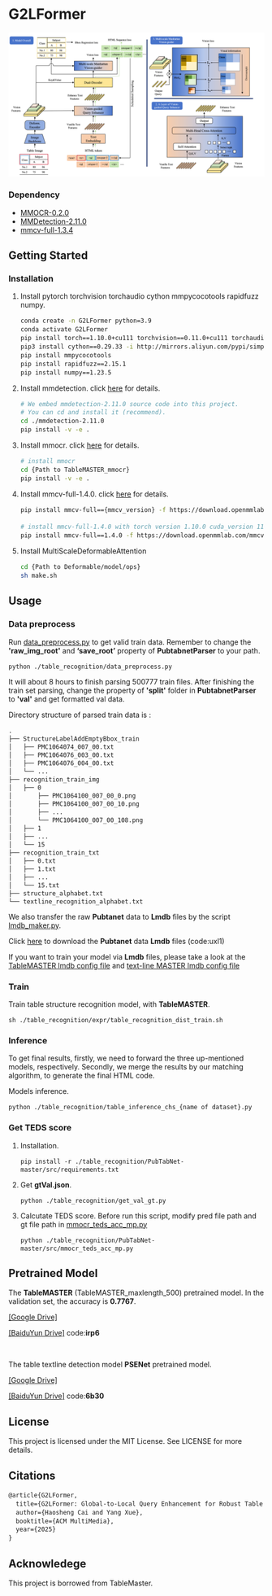   <h1 align="left">G2LFormer</h1>


![G2LFormer∂'s architecture](architecture.png)




### Dependency

* [MMOCR-0.2.0](https://github.com/open-mmlab/mmocr/tree/v0.2.0)
* [MMDetection-2.11.0](https://github.com/open-mmlab/mmdetection/tree/v2.11.0)
* [mmcv-full-1.3.4](https://github.com/open-mmlab/mmcv/tree/v1.3.4)



<!-- GETTING STARTED -->

## Getting Started

### Installation


1. Install pytorch torchvision torchaudio cython mmpycocotools rapidfuzz numpy.
   
   ```sh
   conda create -n G2LFormer python=3.9
   conda activate G2LFormer
   pip install torch==1.10.0+cu111 torchvision==0.11.0+cu111 torchaudio==0.10.0 -f https://download.pytorch.org/whl/torch_stable.html
   pip3 install cython==0.29.33 -i http://mirrors.aliyun.com/pypi/simple/ --trusted-host mirrors.aliyun.com
   pip install mmpycocotools
   pip install rapidfuzz==2.15.1
   pip install numpy==1.23.5
   ```

2. Install mmdetection. click [here](https://github.com/open-mmlab/mmdetection/blob/v2.11.0/docs/get_started.md) for details.
   
   ```sh
   # We embed mmdetection-2.11.0 source code into this project.
   # You can cd and install it (recommend).
   cd ./mmdetection-2.11.0
   pip install -v -e .
   ```
   
3. Install mmocr. click [here](https://github.com/open-mmlab/mmocr/blob/main/docs/install.md) for details.

   ```sh
   # install mmocr
   cd {Path to TableMASTER_mmocr}
   pip install -v -e .
   ```

4. Install mmcv-full-1.4.0. click [here](https://github.com/open-mmlab/mmcv) for details.

   ```sh
   pip install mmcv-full=={mmcv_version} -f https://download.openmmlab.com/mmcv/dist/{cu_version}/{torch_version}/index.html
   
   # install mmcv-full-1.4.0 with torch version 1.10.0 cuda_version 11.1
   pip install mmcv-full==1.4.0 -f https://download.openmmlab.com/mmcv/dist/cu111/torch1.10.0/index.html
   ```
   
5. Install MultiScaleDeformableAttention

   ```sh
   cd {Path to Deformable/model/ops}
   sh make.sh
   ```





<!-- USAGE EXAMPLES -->

## Usage

### Data preprocess

Run [data_preprocess.py](./table_recognition/data_preprocess.py) to get valid train data. Remember to change the **'raw_img_root'** and **‘save_root’** property of **PubtabnetParser** to your path.

```shell
python ./table_recognition/data_preprocess.py
```

It will about 8 hours to finish parsing 500777 train files. After finishing the train set parsing, change the property of **'split'** folder in **PubtabnetParser** to **'val'** and get formatted val data.

Directory structure of parsed train data is :

```shell
.
├── StructureLabelAddEmptyBbox_train
│   ├── PMC1064074_007_00.txt
│   ├── PMC1064076_003_00.txt
│   ├── PMC1064076_004_00.txt
│   └── ...
├── recognition_train_img
│   ├── 0
│       ├── PMC1064100_007_00_0.png
│       ├── PMC1064100_007_00_10.png
│       ├── ...
│       └── PMC1064100_007_00_108.png
│   ├── 1
│   ├── ...
│   └── 15
├── recognition_train_txt
│   ├── 0.txt
│   ├── 1.txt
│   ├── ...
│   └── 15.txt
├── structure_alphabet.txt
└── textline_recognition_alphabet.txt
```

We also transfer the raw **Pubtanet** data to **Lmdb** files by the script [lmdb_maker.py](https://github.com/JiaquanYe/TableMASTER-mmocr/blob/master/table_recognition/lmdb_maker.py). 

Click [here](https://pan.baidu.com/s/1X3P2zFpEBN1T_r22l_9zSA) to download the **Pubtanet** data **Lmdb** files (code:uxl1)

If you want to train your model via **Lmdb** files, please take a look at the [TableMASTER lmdb config file](https://github.com/JiaquanYe/TableMASTER-mmocr/blob/master/configs/textrecog/master/table_master_lmdb_ResnetExtract_Ranger_0930.py) and [text-line MASTER lmdb config file](https://github.com/JiaquanYe/TableMASTER-mmocr/blob/master/configs/textrecog/master/master_lmdb_ResnetExtra_tableRec_dataset_dynamic_mmfp16.py)

### Train

 Train table structure recognition model, with **TableMASTER**.

   ```shell
   sh ./table_recognition/expr/table_recognition_dist_train.sh
   ```

### Inference

To get final results, firstly, we need to forward the three up-mentioned models, respectively. Secondly, we merge the results by our matching algorithm, to generate the final HTML code.

Models inference. 

   ```shell
   python ./table_recognition/table_inference_chs_{name of dataset}.py
   ```

### Get TEDS score

1. Installation.

   ```shell
   pip install -r ./table_recognition/PubTabNet-master/src/requirements.txt
   ```

2. Get **gtVal.json**.

   ```shell
   python ./table_recognition/get_val_gt.py
   ```

3. Calcutate TEDS score. Before run this script, modify pred file path and gt file path in [mmocr_teds_acc_mp.py](./table_recognition/PubTabNet-master/src/mmocr_teds_acc_mp.py)

   ```shell
   python ./table_recognition/PubTabNet-master/src/mmocr_teds_acc_mp.py
   ```



<!-- Pretrain Model -->

## Pretrained Model

The **TableMASTER** (TableMASTER_maxlength_500) pretrained model. In the validation set, the accuracy is **0.7767**.

[[Google Drive]](https://drive.google.com/file/d/1LSuVQJ0J8WFtXhLfcCKyzGqcCYmcwEk6/view?usp=sharing)

[[BaiduYun Drive]](https://pan.baidu.com/s/1G2tBpycZY6c6wzfE3V9khw) code:**irp6**

<br/>

The table textline detection model **PSENet** pretrained model. 

 [[Google Drive]](https://drive.google.com/file/d/13vni9GH6cxr5jTiOdiRu--Q6AZojB2p2/view?usp=sharing)

[[BaiduYun Drive]](https://pan.baidu.com/s/1fPdkS6iTA8CKmjsQ7noKLw) code:**6b30**


<!-- LICENSE -->

## License

This project is licensed under the MIT License. See LICENSE for more details.



<!-- Citations -->

## Citations

```latex
@article{G2LFormer,
  title={G2LFormer: Global-to-Local Query Enhancement for Robust Table Structure Recognition},
  author={Haosheng Cai and Yang Xue},
  booktitle={ACM MultiMedia},
  year={2025}
}

```

## Acknowledege

This project is borrowed from TableMaster.
